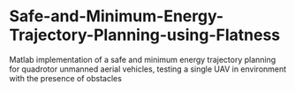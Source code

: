 # Safe-and-Minimum-Energy-Trajectory-Planning-using-Flatness
Matlab implementation of a safe and minimum energy trajectory planning for quadrotor unmanned aerial vehicles, testing a single UAV in environment with the presence of obstacles
